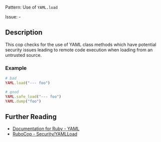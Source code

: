 Pattern: Use of `YAML.load`

Issue: -

## Description

This cop checks for the use of YAML class methods which have
potential security issues leading to remote code execution when
loading from an untrusted source.

### Example

```ruby
# bad
YAML.load("--- foo")

# good
YAML.safe_load("--- foo")
YAML.dump("foo")
```

## Further Reading

* [Documentation for Ruby - YAML](https://docs.ruby-lang.org/en/2.0.0/security_rdoc.html#label-YAML)
* [RuboCop - Security/YAMLLoad](https://rubocop.readthedocs.io/en/latest/cops_security/#securityyamlload)
